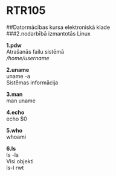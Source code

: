 # RTR105  
##Datormācības kursa elektroniskā klade  
###2.nodarbībā izmantotās Linux 


**1.pdw**    
Atrašanās failu sistēmā  
*/home/username*  

**2.uname**  
uname -a  
Sistēmas informācija  
 
**3.man**  
man uname 

**4.echo**  
echo $0  

**5.who**  
whoami  

**6.ls**  
ls -la   
Visi objekti  
ls-l rwt  


